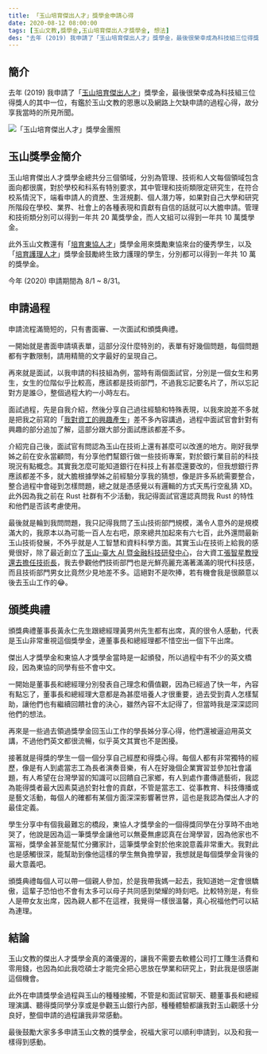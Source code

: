 ```yaml
---
title: 「玉山培育傑出人才」獎學金申請心得
date: 2020-08-12 08:00:00
tags: [玉山文教,獎學金,玉山培育傑出人才獎學金, 想法]
des: "去年 (2019) 我申請了「玉山培育傑出人才」獎學金，最後很榮幸成為科技組三位得獎人的其中一位，有鑑於玉山文教的恩惠以及網路上欠缺申請的過程心得，故分享我當時的所見所聞。"
---
```


## 簡介

去年 (2019) 我申請了「[玉山培育傑出人才](https://www.esunfhc.com/zh-tw/foundation/volunteer/scholarship/scholarship-plan)」獎學金，最後很榮幸成為科技組三位得獎人的其中一位，有鑑於玉山文教的恩惠以及網路上欠缺申請的過程心得，故分享我當時的所見所聞。

![「玉山培育傑出人才」獎學金團照](https://user-images.githubusercontent.com/18013815/89954564-eaf4b480-dc63-11ea-9508-a6c11d11f8c1.png)


## 玉山獎學金簡介

玉山培育傑出人才獎學金總共分三個領域，分別為管理、技術和人文每個領域包含面向都很廣，對於學校和科系有特別要求，其中管理和技術類限定研究生，在符合校系情況下，端看申請人的資歷、生涯規劃、個人潛力等，如果對自己大學和研究所階段在學校、業界、社會上的各種表現和貢獻有自信的話就可以大膽申請。管理和技術類分別可以得到一年共 20 萬獎學金，而人文組可以得到一年共 10 萬獎學金。

此外玉山文教還有「[培育東協人才](https://www.esunfhc.com/zh-tw/foundation/volunteer/asean-scholarship/scholarship-plan)」獎學金用來獎勵東協來台的優秀學生，以及「[培育護理人才](https://www.esunfhc.com/zh-tw/foundation/volunteer/nursing-scholarship/scholarship-plan)」獎學金鼓勵終生致力護理的學生，分別都可以得到一年共 10 萬的獎學金。

今年 (2020) 申請期間為 8/1 ~ 8/31。

## 申請過程

申請流程滿簡短的，只有書面審、一次面試和頒獎典禮。

一開始就是書面申請填表單，這部分沒什麼特別的，表單有好幾個問題，每個問題都有字數限制，請用精簡的文字最好的呈現自己。

再來就是面試，以我申請的科技組為例，當時有兩個面試官，分別是一個女生和男生，女生的位階似乎比較高，應該都是技術部門，不過我忘記要名片了，所以忘記對方是誰😥，整個過程大約一小時左右。

面試過程，先是自我介紹，然後分享自己過往經驗和特殊表現，以我來說差不多就是把我之前寫的「[我對資工的興趣產生](https://tigercosmos.xyz/post/2019/12/cs-to-me/)」差不多內容講過，過程中面試官會針對有興趣的部分追加了解，這部分跟大部分面試應該都差不多。

介紹完自己後，面試官有問認為玉山在技術上還有甚麼可以改進的地方。剛好我學姊之前在安永當顧問，有分享他們幫銀行做一些技術專案，對於銀行業目前的科技現況有點概念。其實我怎麼可能知道銀行在科技上有甚麼還要改的，但我想銀行界應該都差不多，就大膽根據學姊之前經驗分享我的猜想，像是許多系統需要整合，整合過程中會碰到怎樣問題，總之就是憑感覺以有邏輯的方式天馬行空亂猜 XD。此外因為我之前在 Rust 社群有不少活動，我記得面試官還認真問我 Rust 的特性和他們是否該考慮使用。

最後就是輪到我問問題，我只記得我問了玉山技術部門規模，滿令人意外的是規模滿大的，我原本以為可能一百人左右吧，原來總共加起來有六七百，此外還問最新玉山技術發展，不外乎就是人工智慧和資料科學方面。其實玉山在技術上給我的感覺很好，除了最近創立了[玉山-臺大 AI 暨金融科技研發中心](https://www.esunbank.com.tw/bank/about/news-center?previewItemID=%7B90EEBCDF-2624-43FF-9366-A1F9A3C6D0BE%7D&filter=%7B9B838827-0E49-414E-BD81-979BA9F2C776%7D&range=2019&previewType=news)，台大資工[張智星教授還去擔任技術長](https://udn.com/news/story/7239/4764757)，我去參觀他們技術部門也是光鮮亮麗充滿著滿滿的現代科技感，而且技術部門男女比竟然少見地差不多。這絕對不是吹捧，若有機會我是很願意以後去玉山工作的😂。

## 頒獎典禮

頒獎典禮董事長黃永仁先生跟總經理黃男州先生都有出席，真的很令人感動，代表是玉山非常重視這個獎學金，連董事長和總經理都不惜空出一個下午出席。

傑出人才獎學金和東協人才獎學金當時是一起頒發，所以過程中有不少的英文橋段，因為東協的同學有些不會中文。

一開始是董事長和總經理分別發表自己理念和價值觀，因為已經過了快一年，內容有點忘了，董事長和總經理大意都是為甚麼培養人才很重要，過去受到貴人怎樣幫助，讓他們也有繼續回饋社會的決心，雖然內容不太記得了，但當時我是深深認同他們的想法。

再來是一些過去領過獎學金回玉山工作的學長姊分享心得，他們還被逼迫用英文講，不過他們英文都很流暢，似乎英文其實也不是困擾。

接著就是得獎的學生一個一個分享自己經歷和得獎心得。每個人都有非常獨特的經歷，像是有人到處當志工為長者演奏音樂，有人在好幾個企業實習並參加社會議題，有人希望在台灣學習的知識可以回饋自己家鄉，有人到處作畫傳遞藝術，我認為能得獎者最大因素莫過於對社會的貢獻，不管是當志工、從事教育、科技傳播或是藝文活動，每個人的確都有某個方面深深影響著世界，這也是我認為傑出人才的最佳定義。

學生分享中有個我最難忘的橋段，東協人才獎學金的一個得獎同學在分享時不由地哭了，他說是因為這一筆獎學金讓他可以無憂無慮認真在台灣學習，因為他家也不富裕，獎學金甚至能幫忙分攤家計，這筆獎學金對於他來說意義非常重大。我對此也是感觸很深，能幫助到像他這樣的學生無負擔學習，我想就是每個獎學金背後的最大意義吧。

頒獎典禮每個人可以帶一個親人參加，於是我帶我媽一起去，我知道她一定會很驕傲，這輩子恐怕也不會有太多可以母子共同感到榮耀的時刻吧。比較特別是，有些人是帶女友出席，因為親人都不在這裡，我覺得一樣很溫馨，真心祝福他們可以結為連理。

## 結論

玉山文教的傑出人才獎學金真的滿優渥的，讓我不需要去軟體公司打工賺生活費和零用錢，也因為如此我唸碩士才能完全把心思放在學業和研究上，對此我是很感謝這個機會。

此外在申請獎學金過程與玉山的種種接觸，不管是和面試官聊天、聽董事長和總經理演講、聽得獎同學分享或是參觀玉山銀行內部，種種體驗都讓我對玉山觀感十分良好，整個申請的過程讓我非常感動。

最後鼓勵大家多多申請玉山文教的獎學金，祝福大家可以順利申請到，以及和我一樣得到感動。
